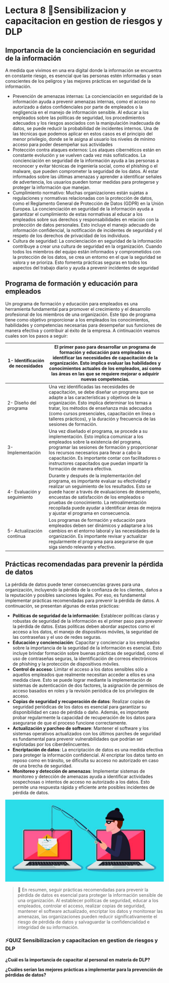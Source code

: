 # Lectura 8 📕Sensibilizacion y capacitacion en gestion de riesgos y DLP

## Importancia de la concienciación en seguridad de la información

A medida que vivimos en una era digital donde la información se encuentra en constante riesgo, es esencial que las personas estén informadas y sean conscientes de los peligros y las mejores prácticas en seguridad de la información.

- Prevención de amenazas internas: La concienciación en seguridad de la información ayuda a prevenir amenazas internas, como el acceso no autorizado a datos confidenciales por parte de empleados o la negligencia en el manejo de información sensible. Al educar a los empleados sobre las políticas de seguridad, los procedimientos adecuados y los riesgos asociados con la manipulación inadecuada de datos, se puede reducir la probabilidad de incidentes internos. Una de las técnicas que podemos aplicar en estos casos es el principio del menor privilegio, donde se le asigna al usuario los niveles de mínimo acceso para poder desempeñar sus actividades
- Protección contra ataques externos: Los ataques cibernéticos están en constante evolución y se vuelven cada vez más sofisticados. La concienciación en seguridad de la información ayuda a las personas a reconocer y evitar técnicas de ingeniería social, como el phishing o el malware, que pueden comprometer la seguridad de los datos. Al estar informados sobre las últimas amenazas y aprender a identificar señales de advertencia, los usuarios pueden tomar medidas para protegerse y proteger la información que manejan.
- Cumplimiento normativo: Muchas organizaciones están sujetas a regulaciones y normativas relacionadas con la protección de datos, como el Reglamento General de Protección de Datos (GDPR) en la Unión Europea. La concienciación en seguridad de la información ayuda a garantizar el cumplimiento de estas normativas al educar a los empleados sobre sus derechos y responsabilidades en relación con la protección de datos personales. Esto incluye el manejo adecuado de información confidencial, la notificación de incidentes de seguridad y el respeto de los derechos de privacidad de los individuos.
- Cultura de seguridad: La concienciación en seguridad de la información contribuye a crear una cultura de seguridad en la organización. Cuando todos los miembros del equipo están informados y comprometidos con la protección de los datos, se crea un entorno en el que la seguridad se valora y se prioriza. Esto fomenta prácticas seguras en todos los aspectos del trabajo diario y ayuda a prevenir incidentes de seguridad

## Programa de formación y educación para empleados

Un programa de formación y educación para empleados es una herramienta fundamental para promover el crecimiento y el desarrollo profesional de los miembros de una organización. Este tipo de programa tiene como objetivo proporcionar a los empleados los conocimientos, habilidades y competencias necesarias para desempeñar sus funciones de manera efectiva y contribuir al éxito de la empresa. A cintinuación veamos cuales son los pasos a seguir:

| 1- Identificación de necesidades | El primer paso para desarrollar un programa de formación y educación para empleados es identificar las necesidades de capacitación de la organización. Esto implica evaluar las habilidades y conocimientos actuales de los empleados, así como las áreas en las que se requiere mejorar o adquirir nuevas competencias. |
| --- | --- |
| 2- Diseño del programa | Una vez identificadas las necesidades de capacitación, se debe diseñar un programa que se adapte a las características y objetivos de la organización. Esto implica determinar los temas a tratar, los métodos de enseñanza más adecuados (como cursos presenciales, capacitación en línea o talleres prácticos), y la duración y frecuencia de las sesiones de formación. |
| 3- Implementación | Una vez diseñado el programa, se procede a su implementación. Esto implica comunicar a los empleados sobre la existencia del programa, programar las sesiones de formación y proporcionar los recursos necesarios para llevar a cabo la capacitación. Es importante contar con facilitadores o instructores capacitados que puedan impartir la formación de manera efectiva. |
| 4- Evaluación y seguimiento | Durante y después de la implementación del programa, es importante evaluar su efectividad y realizar un seguimiento de los resultados. Esto se puede hacer a través de evaluaciones de desempeño, encuestas de satisfacción de los empleados o pruebas de conocimiento. La retroalimentación recopilada puede ayudar a identificar áreas de mejora y ajustar el programa en consecuencia. |
| 5- Actualización continua | Los programas de formación y educación para empleados deben ser dinámicos y adaptarse a los cambios en el entorno laboral y las necesidades de la organización. Es importante revisar y actualizar regularmente el programa para asegurarse de que siga siendo relevante y efectivo. |

## Prácticas recomendadas para prevenir la pérdida de datos

La pérdida de datos puede tener consecuencias graves para una organización, incluyendo la pérdida de la confianza de los clientes, daños a la reputación y posibles sanciones legales. Por eso, es fundamental implementar prácticas recomendadas para prevenir la pérdida de datos. A continuación, se presentan algunas de estas prácticas:

- **Políticas de seguridad de la información**: Establecer políticas claras y robustas de seguridad de la información es el primer paso para prevenir la pérdida de datos. Estas políticas deben abordar aspectos como el acceso a los datos, el manejo de dispositivos móviles, la seguridad de las contraseñas y el uso de redes seguras.
- **Educación y concienciación**: Capacitar y concienciar a los empleados sobre la importancia de la seguridad de la información es esencial. Esto incluye brindar formación sobre buenas prácticas de seguridad, como el uso de contraseñas seguras, la identificación de correos electrónicos de phishing y la protección de dispositivos móviles.
- **Control de acceso**: Limitar el acceso a los datos sensibles sólo a aquellos empleados que realmente necesitan acceder a ellos es una medida clave. Esto se puede lograr mediante la implementación de sistemas de autenticación de dos factores, la asignación de permisos de acceso basados en roles y la revisión periódica de los privilegios de acceso.
- **Copias de seguridad y recuperación de datos**: Realizar copias de seguridad periódicas de los datos es esencial para garantizar su disponibilidad en caso de pérdida o daño. Además, es importante probar regularmente la capacidad de recuperación de los datos para asegurarse de que el proceso funcione correctamente.
- **Actualización y parcheo de software**: Mantener el software y los sistemas operativos actualizados con los últimos parches de seguridad es fundamental para prevenir vulnerabilidades que podrían ser explotadas por los ciberdelincuentes.
- **Encriptación de datos**: La encriptación de datos es una medida efectiva para proteger la información confidencial. Al encriptar los datos tanto en reposo como en tránsito, se dificulta su acceso no autorizado en caso de una brecha de seguridad.
- **Monitoreo y detección de amenazas**: Implementar sistemas de monitoreo y detección de amenazas ayuda a identificar actividades sospechosas o intentos de acceso no autorizado a los datos. Esto permite una respuesta rápida y eficiente ante posibles incidentes de pérdida de datos.

![Perdida de Datos](../assets/perdida-de-datos.png)

> 📖 En resumen, seguir prácticas recomendadas para prevenir la pérdida de datos es esencial para proteger la información sensible de una organización. Al establecer políticas de seguridad, educar a los empleados, controlar el acceso, realizar copias de seguridad, mantener el software actualizado, encriptar los datos y monitorear las amenazas, las organizaciones pueden reducir significativamente el riesgo de pérdida de datos y salvaguardar la confidencialidad e integridad de su información.

### ⚡**QUIZ Sensibilizacion y capacitacion en gestion de riesgos y DLP**

**¿Cuál es la importancia de capacitar al personal en materia de DLP?**

**¿Cuáles serían las mejores prácticas a implementar para la prevención de pérdidas de datos?**